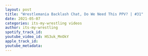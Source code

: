```yaml
---
layout: post
title: "Wrestlemania Backlash Chat, Do We Need This PPV? | #31"
date: 2021-05-07
categories: its-my-wrestling videos
author: its-my-wrestling
spotify_track_id: 
youtube_video_id: HS3uk_MnOkY
apple_track_id: 
youtube_metadata: 
---
```

